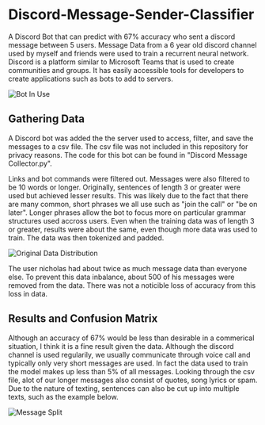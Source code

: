 # Discord-Message-Sender-Classifier
A Discord Bot that can predict with 67% accuracy who sent a discord message between 5 users. Message Data from a 6 year old discord channel used by myself and friends were used to train a recurrent neural network. Discord is a platform similar to Microsoft Teams that is used to create communities and groups. It has easily accessible tools for developers to create applications such as bots to add to servers.

![Bot In Use](https://github.com/chenalan02/Discord-Message-Sender-Classifier/blob/main/Readme%20Images/Predictor%20Bot%20in%20Use.png)

## Gathering Data
A Discord bot was added the the server used to access, filter, and save the messages to a csv file. The csv file was not included in this repository for privacy reasons. The code for this bot can be found in "Discord Message Collector.py". 

Links and bot commands were filtered out. Messages were also filtered to be 10 words or longer. Originally, sentences of length 3 or greater were used but achieved lesser results. This was likely due to the fact that there are many common, short phrases we all use such as "join the call" or "be on later". Longer phrases allow the bot to focus more on particular grammar structures used accross users. Even when the training data was of length 3 or greater, results were about the same, even though more data was used to train. The data was then tokenized and padded.

![Original Data Distribution](https://github.com/chenalan02/Discord-Message-Sender-Classifier/blob/main/Readme%20Images/Original%20Data%20Distribution.png)

The user nicholas had about twice as much message data than everyone else. To prevent this data inbalance, about 500 of his messages were removed from the data. There was not a noticible loss of accuracy from this loss in data.

## Results and Confusion Matrix
Although an accuracy of 67% would be less than desirable in a commerical situation, I think it is a fine result given the data. Although the discord channel is used regularily, we usually communicate through voice call and typically only very short messages are used. In fact the data used to train the model makes up less than 5% of all messages. Looking through the csv file, alot of our longer messages also consist of quotes, song lyrics or spam. Due to the nature of texting, sentences can also be cut up into multiple texts, such as the example below.

![Message Split](https://user-images.githubusercontent.com/66447477/131065858-9530c8e1-2224-4851-b119-fbf043885e5c.png)

